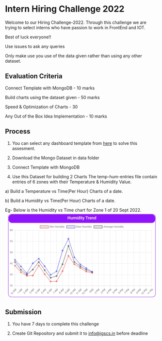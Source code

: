 
# Intern Hiring Challenge 2022

Welcome to our Hiring Challenge-2022. 
Through this challenge we are trying to select interns who have passion to work in FrontEnd and IOT. 

Best of luck everyone!!

Use issues to ask any queries

Only make use you use of the data given rather than using any other dataset. 


## Evaluation Criteria

Connect Template with MongoDB - 10 marks

Build charts using the dataset given - 50 marks

Speed & Optimization of Charts - 30

Any Out of the Box Idea Implementation - 10 marks

## Process

01) You can select any dashboard template from [here](https://dev.to/davidepacilio/30-free-react-dashboard-templates-and-themes-49g4) to solve this assesment. 

02) Download the Mongo Dataset in data folder 

03) Connect Template with MongoDB

04) Use this Dataset for building 2 Charts
The temp-hum-entries file contain entries of 6 zones with their Temperature & Humidity Value.

a) Build a Temperature vs Time(Per Hour) Charts of a date.

b) Build a Humidity vs Time(Per Hour) Charts of a date.

Eg- Below is the Humidity vs Time chart for Zone 1 of 20 Sept 2022. 
![Sample](chart.jpg "Chart")


## Submission

01) You have 7 days to complete this challenge

02) Create Git Repository and submit it to info@igscs.in before deadline
